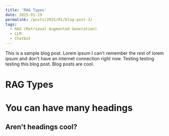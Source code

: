 ```yaml
---
title: 'RAG Types'
date: 2025-01-29
permalink: /posts/2025/01/blog-post-2/
tags:
  - RAG (Retrieval Augmented Generation)
  - LLM
  - Chatbot
---
```


This is a sample blog post. Lorem ipsum I can't remember the rest of lorem ipsum and don't have an internet connection right now. Testing testing testing this blog post. Blog posts are cool.

RAG Types
======

You can have many headings
======

Aren't headings cool?
------